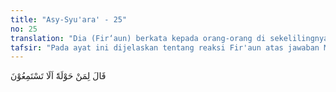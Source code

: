 ```yaml
---
title: "Asy-Syu'ara' - 25"
no: 25
translation: "Dia (Fir‘aun) berkata kepada orang-orang di sekelilingnya, “Apakah kamu tidak mendengar (apa yang dikatakannya)?”"
tafsir: "Pada ayat ini dijelaskan tentang reaksi Fir'aun atas jawaban Musa di atas. Setelah mendengar jawaban Musa, ia cepat-cepat menoleh kepada kaumnya yang ada di sekelilingnya, dan menampakkan keheranannya. Fir'aun berkata kepada mereka dengan nada menyindir dan mengejek, \"Wahai kaumku, kamu sekalian telah mendengar ucapan-ucapan Musa yang mengatakan bahwa ada Tuhan selain aku? Apakah itu bukan suatu hal yang aneh dan suatu hal yang merupakan penyelewengan?\" Hal ini dilakukan oleh Fir'aun karena ia khawatir kalau-kalau kaumnya terpengaruh oleh jawaban Musa. Kalau begitu, mereka akan berbalik tidak mempercayai dan mengakuinya lagi sebagai Tuhan."
---
```


قَالَ لِمَنْ حَوْلَهٗٓ اَلَا تَسْتَمِعُوْنَ 
